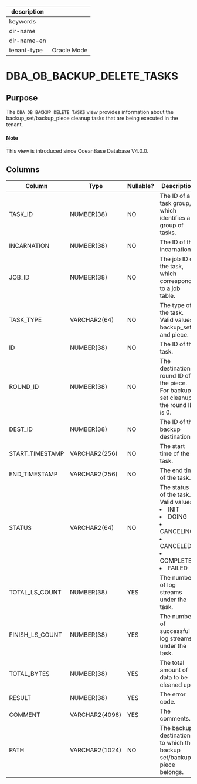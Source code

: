 |description||
|---|---|
|keywords||
|dir-name||
|dir-name-en||
|tenant-type|Oracle Mode|

# DBA_OB_BACKUP_DELETE_TASKS

## Purpose

The `DBA_OB_BACKUP_DELETE_TASKS` view provides information about the backup_set/backup_piece cleanup tasks that are being executed in the tenant.

<main id="notice" type='explain'>
  <h4>Note</h4>
  <p>This view is introduced since OceanBase Database V4.0.0. </p>
</main>

## Columns

| Column | Type | Nullable? | Description |
| --- | --- | --- | --- |
| TASK_ID | NUMBER(38) | NO | The ID of a task group, which identifies a group of tasks. |
| INCARNATION | NUMBER(38) | NO | The ID of the incarnation. |
| JOB_ID | NUMBER(38) | NO | The job ID of the task, which corresponds to a job table. |
| TASK_TYPE | VARCHAR2(64) | NO | The type of the task. Valid values: backup_set and piece. |
| ID | NUMBER(38) | NO | The ID of the task. |
| ROUND_ID | NUMBER(38) | NO | The destination round ID of the piece. For backup set cleanup, the round ID is 0. |
| DEST_ID | NUMBER(38) | NO | The ID of the backup destination. |
| START_TIMESTAMP | VARCHAR2(256) | NO | The start time of the task. |
| END_TIMESTAMP | VARCHAR2(256) | NO | The end time of the task. |
| STATUS | VARCHAR2(64) | NO | The status of the task. Valid values:<li>INIT<li>DOING<li>CANCELING<li>CANCELED<li>COMPLETED<li>FAILED |
| TOTAL_LS_COUNT | NUMBER(38) | YES | The number of log streams under the task. |
| FINISH_LS_COUNT | NUMBER(38) | YES | The number of successful log streams under the task. |
| TOTAL_BYTES | NUMBER(38) | YES | The total amount of data to be cleaned up. |
| RESULT | NUMBER(38) | YES | The error code. |
| COMMENT | VARCHAR2(4096) | YES | The comments. |
| PATH | VARCHAR2(1024) | NO | The backup destination to which the backup set/backup piece belongs. |
